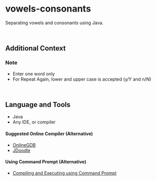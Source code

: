 # vowels-consonants

Separating vowels and consonants using Java.

<br>

## Additional Context

### Note

- Enter one word only
- For Repeat Again, lower and upper case is accepted (y/Y and n/N)

<br>

## Language and Tools

- Java
- Any IDE, or compiler

#### Suggested Online Compiler (Alternative)

- <a href="https://www.onlinegdb.com">OnlineGDB</a>
- <a href="https://www.jdoodle.com">JDoodle</a>

#### Using Command Prompt (Alternative)

- <a href="https://github.com/rynrsts/vowels-consonants/blob/main/command-prompt.md">Compiling and Executing using Command Prompt</a>
